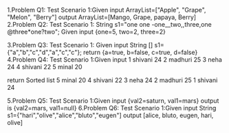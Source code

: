 1.Problem Q1:
Test Scenario 1:Given input ArrayList=["Apple", "Grape", "Melon", "Berry"]
                      output ArrayList=[Mango, Grape, papaya, Berry]
2.Problem Q2:
Test Scenario 1:  String s1="one one -one__two,,three,one @three*one?two";
 Given input {one=5, two=2, three=2}

3.Problem Q3:
Test Scenario 1: 
Given input  String [] s1={"a","b","c","d","a","c","c"};
 return  {a=true, b=false, c=true, d=false}
4.Problem Q4:
Test Scenario 1:Given input  1 shivani 24
2 madhuri 25
3 neha 24
4 shivani 22
5 minal 20
 
return Sorted list
5 minal 20
4 shivani 22
3 neha 24
2 madhuri 25
1 shivani 24


5.Problem Q5:
Test Scenario 1:Given input {val2=saturn, val1=mars}
            output is {val2=mars, val1=null}
6.Problem Q6:
Test Scenario 1:Given input   String s1={"hari","olive","alice","bluto","eugen"]
                   output [alice, bluto, eugen, hari, olive]

